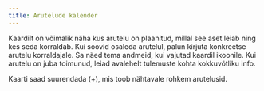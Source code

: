 ```yaml
---
title: Arutelude kalender
---
```


Kaardilt on võimalik näha kus arutelu on plaanitud, millal see aset leiab ning kes seda korraldab. Kui soovid osaleda arutelul, palun kirjuta konkreetse arutelu korraldajale. Sa näed tema andmeid, kui vajutad kaardil ikoonile. Kui arutelu on juba toimunud, leiad avalehelt tulemuste kohta kokkuvõtliku info.

Kaarti saad suurendada (+), mis toob nähtavale rohkem arutelusid.

<!--stackedit_data:
eyJoaXN0b3J5IjpbNzk5MDIxMDQ5LC0xMzg2OTc3NzIwLDEwOD
M4Mjk2NF19
-->
